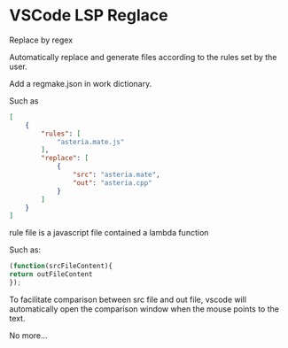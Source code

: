 # VSCode LSP Reglace

Replace by regex

Automatically replace and generate files according to the rules set by the user.

Add a regmake.json in work dictionary.

Such as

```json
[
    {
        "rules": [
            "asteria.mate.js"
        ],
        "replace": [
            {
                "src": "asteria.mate",
                "out": "asteria.cpp"
            }
        ]
    }
]
```

rule file is a javascript file contained a lambda function

Such as:

```javascript
(function(srcFileContent){
return outFileContent
});
```



To facilitate comparison between src file and out file, vscode will automatically open the comparison window when the mouse points to the text.



No more...
